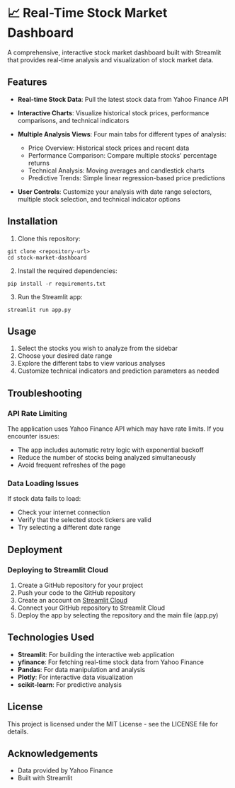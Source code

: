 # 📈 Real-Time Stock Market Dashboard

A comprehensive, interactive stock market dashboard built with Streamlit that provides real-time analysis and visualization of stock market data.

## Features

- **Real-time Stock Data**: Pull the latest stock data from Yahoo Finance API
- **Interactive Charts**: Visualize historical stock prices, performance comparisons, and technical indicators
- **Multiple Analysis Views**: Four main tabs for different types of analysis:
  - Price Overview: Historical stock prices and recent data
  - Performance Comparison: Compare multiple stocks' percentage returns
  - Technical Analysis: Moving averages and candlestick charts
  - Predictive Trends: Simple linear regression-based price predictions

- **User Controls**: Customize your analysis with date range selectors, multiple stock selection, and technical indicator options

## Installation

1. Clone this repository:
```
git clone <repository-url>
cd stock-market-dashboard
```

2. Install the required dependencies:
```
pip install -r requirements.txt
```

3. Run the Streamlit app:
```
streamlit run app.py
```

## Usage

1. Select the stocks you wish to analyze from the sidebar
2. Choose your desired date range
3. Explore the different tabs to view various analyses
4. Customize technical indicators and prediction parameters as needed

## Troubleshooting

### API Rate Limiting

The application uses Yahoo Finance API which may have rate limits. If you encounter issues:

- The app includes automatic retry logic with exponential backoff
- Reduce the number of stocks being analyzed simultaneously
- Avoid frequent refreshes of the page

### Data Loading Issues

If stock data fails to load:

- Check your internet connection
- Verify that the selected stock tickers are valid
- Try selecting a different date range

## Deployment

### Deploying to Streamlit Cloud

1. Create a GitHub repository for your project
2. Push your code to the GitHub repository
3. Create an account on [Streamlit Cloud](https://streamlit.io/cloud)
4. Connect your GitHub repository to Streamlit Cloud
5. Deploy the app by selecting the repository and the main file (app.py)

## Technologies Used

- **Streamlit**: For building the interactive web application
- **yfinance**: For fetching real-time stock data from Yahoo Finance
- **Pandas**: For data manipulation and analysis
- **Plotly**: For interactive data visualization
- **scikit-learn**: For predictive analysis

## License

This project is licensed under the MIT License - see the LICENSE file for details.

## Acknowledgements

- Data provided by Yahoo Finance
- Built with Streamlit 
